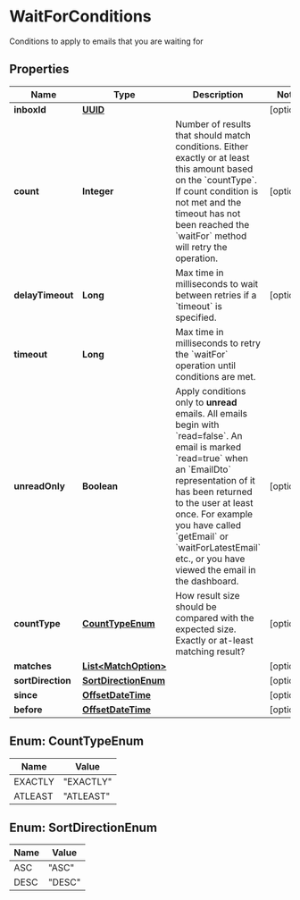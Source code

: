 

# WaitForConditions

Conditions to apply to emails that you are waiting for
## Properties

Name | Type | Description | Notes
------------ | ------------- | ------------- | -------------
**inboxId** | [**UUID**](UUID) |  |  [optional]
**count** | **Integer** | Number of results that should match conditions. Either exactly or at least this amount based on the &#x60;countType&#x60;. If count condition is not met and the timeout has not been reached the &#x60;waitFor&#x60; method will retry the operation. |  [optional]
**delayTimeout** | **Long** | Max time in milliseconds to wait between retries if a &#x60;timeout&#x60; is specified. |  [optional]
**timeout** | **Long** | Max time in milliseconds to retry the &#x60;waitFor&#x60; operation until conditions are met. | 
**unreadOnly** | **Boolean** | Apply conditions only to **unread** emails. All emails begin with &#x60;read&#x3D;false&#x60;. An email is marked &#x60;read&#x3D;true&#x60; when an &#x60;EmailDto&#x60; representation of it has been returned to the user at least once. For example you have called &#x60;getEmail&#x60; or &#x60;waitForLatestEmail&#x60; etc., or you have viewed the email in the dashboard. |  [optional]
**countType** | [**CountTypeEnum**](#CountTypeEnum) | How result size should be compared with the expected size. Exactly or at-least matching result? |  [optional]
**matches** | [**List&lt;MatchOption&gt;**](MatchOption) |  |  [optional]
**sortDirection** | [**SortDirectionEnum**](#SortDirectionEnum) |  |  [optional]
**since** | [**OffsetDateTime**](OffsetDateTime) |  |  [optional]
**before** | [**OffsetDateTime**](OffsetDateTime) |  |  [optional]



## Enum: CountTypeEnum

Name | Value
---- | -----
EXACTLY | &quot;EXACTLY&quot;
ATLEAST | &quot;ATLEAST&quot;



## Enum: SortDirectionEnum

Name | Value
---- | -----
ASC | &quot;ASC&quot;
DESC | &quot;DESC&quot;



